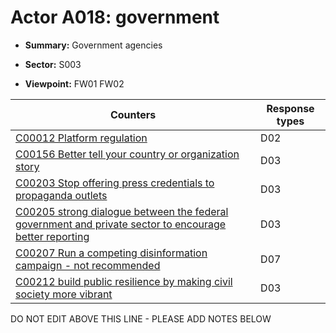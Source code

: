 # Actor A018: government 

* **Summary:** Government agencies

* **Sector:** S003

* **Viewpoint:** FW01
FW02


| Counters | Response types |
| -------- | -------------- |
| [C00012 Platform regulation](../generated_pages/counters/C00012.md) | D02 |
| [C00156 Better tell your country or organization story](../generated_pages/counters/C00156.md) | D03 |
| [C00203 Stop offering press credentials to propaganda outlets](../generated_pages/counters/C00203.md) | D03 |
| [C00205 strong dialogue between the federal government and private sector to encourage better reporting](../generated_pages/counters/C00205.md) | D03 |
| [C00207 Run a competing disinformation campaign - not recommended](../generated_pages/counters/C00207.md) | D07 |
| [C00212 build public resilience by making civil society more vibrant](../generated_pages/counters/C00212.md) | D03 |


DO NOT EDIT ABOVE THIS LINE - PLEASE ADD NOTES BELOW